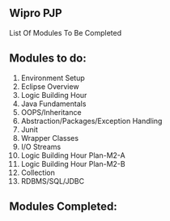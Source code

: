 ## Wipro PJP <br/>
List Of Modules To Be Completed

## Modules to do:
1. Environment Setup
2. Eclipse Overview
3. Logic Building Hour
4. Java Fundamentals
5. OOPS/Inheritance
6. Abstraction/Packages/Exception Handling
7. Junit
8. Wrapper Classes
9. I/O Streams
10. Logic Building Hour Plan-M2-A
11. Logic Building Hour Plan-M2-B
12. Collection
13. RDBMS/SQL/JDBC

## Modules Completed: 

